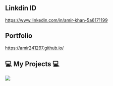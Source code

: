 ## Linkdin ID
https://www.linkedin.com/in/amir-khan-5a6171199
## Portfolio
https://amir241297.github.io/

## 💻 My Projects 💻

<img src='https://user-images.githubusercontent.com/106812942/215109393-cfcfb68a-7de0-4554-9380-7d3b65e4f9b6.png' />
